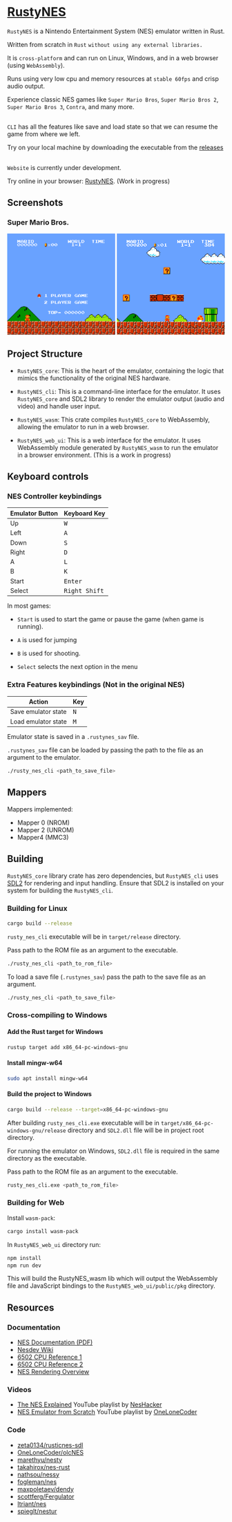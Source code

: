 # [RustyNES](https://vedant416.github.io/RustyNES/)

`RustyNES` is a Nintendo Entertainment System (NES) emulator written in Rust.

Written from scratch in `Rust` `without using any external libraries.`

It is `cross-platform` and can run on Linux, Windows, and in a web browser (using `WebAssembly`).

Runs using very low cpu and memory resources at `stable 60fps` and crisp audio output.

Experience classic NES games like `Super Mario Bros`, `Super Mario Bros 2`, `Super Mario Bros 3`, `Contra`, and many more.

##

`CLI` has all the features like save and load state so that we can resume the game from where we left.

Try on your local machine by downloading the executable from the [releases](https://github.com/vedant416/RustyNES/releases/tag/v1.0)

##

`Website` is currently under development.

Try online in your browser: [RustyNES](https://vedant416.github.io/RustyNES/). (Work in progress)

## Screenshots

### Super Mario Bros.

<img src="screenshots/image1.png" width=250> <img src="screenshots/image2.png" width=250>

## Project Structure

- `RustyNES_core`: This is the heart of the emulator, containing the logic that mimics the functionality of the original NES hardware.

- `RustyNES_cli`: This is a command-line interface for the emulator. It uses `RustyNES_core` and SDL2 library to render the emulator output (audio and video) and handle user input.

- `RustyNES_wasm`: This crate compiles `RustyNES_core` to WebAssembly, allowing the emulator to run in a web browser.

- `RustyNES_web_ui`: This is a web interface for the emulator. It uses WebAssembly module generated by `RustyNES_wasm` to run the emulator in a browser environment. (This is a work in progress)

## Keyboard controls

### NES Controller keybindings

| Emulator Button | Keyboard Key           |
| --------------- | ---------------------- |
| Up              | <kbd>W</kbd>           |
| Left            | <kbd>A</kbd>           |
| Down            | <kbd>S</kbd>           |
| Right           | <kbd>D</kbd>           |
| A               | <kbd>L</kbd>           |
| B               | <kbd>K</kbd>           |
| Start           | <kbd>Enter</kbd>       |
| Select          | <kbd>Right Shift</kbd> |

In most games:

- `Start` is used to start the game or
  pause the game (when game is running).

- `A` is used for jumping

- `B` is used for shooting.

- `Select` selects the next option in the menu

### Extra Features keybindings (Not in the original NES)


| Action              | Key          |
| ------------------- | ------------ |
| Save emulator state | <kbd>N</kbd> |
| Load emulator state | <kbd>M</kbd> |

Emulator state is saved in a `.rustynes_sav` file.

`.rustynes_sav` file can be loaded by passing the path to the file as an argument to the emulator.

```bash
./rusty_nes_cli <path_to_save_file>
```

## Mappers

Mappers implemented:

- Mapper 0 (NROM)
- Mapper 2 (UNROM)
- Mapper4 (MMC3)

## Building

`RustyNES_core` library crate has zero dependencies, but `RustyNES_cli` uses [SDL2](https://www.libsdl.org/) for rendering and input handling.
Ensure that SDL2 is installed on your system for building the `RustyNES_cli`.

### Building for Linux

```bash
cargo build --release
```

`rusty_nes_cli` executable will be in `target/release` directory.

Pass path to the ROM file as an argument to the executable.

```bash
./rusty_nes_cli <path_to_rom_file>
```

To load a save file (`.rustynes_sav`) pass the path to the save file as an argument.

```bash
./rusty_nes_cli <path_to_save_file>
```

### Cross-compiling to Windows

#### Add the Rust target for Windows

```bash
rustup target add x86_64-pc-windows-gnu
```

#### Install mingw-w64

```bash
sudo apt install mingw-w64
```

#### Build the project to Windows

```bash
cargo build --release --target=x86_64-pc-windows-gnu
```

After building `rusty_nes_cli.exe` executable will be in `target/x86_64-pc-windows-gnu/release` directory
and `SDL2.dll` file will be in project root directory.

For running the emulator on Windows, `SDL2.dll` file is required in the same directory as the executable.

Pass path to the ROM file as an argument to the executable.

```bash
rusty_nes_cli.exe <path_to_rom_file>
```

### Building for Web

Install `wasm-pack`:

```bash
cargo install wasm-pack
```

In `RustyNES_web_ui` directory run:

```bash
npm install
npm run dev
```

This will build the RustyNES_wasm lib which will output the WebAssembly file and JavaScript bindings to the `RustyNES_web_ui/public/pkg` directory.

## Resources

### Documentation

- [NES Documentation (PDF)](http://nesdev.com/NESDoc.pdf)
- [Nesdev Wiki](https://www.nesdev.org/wiki/Nesdev_Wiki)
- [6502 CPU Reference 1](https://www.c64os.com/post/?p=39)
- [6502 CPU Reference 2](https://www.masswerk.at/6502/6502_instruction_set.html)
- [NES Rendering Overview](https://austinmorlan.com/posts/nes_rendering_overview/)

### Videos

- [The NES Explained] YouTube playlist by [NesHacker]
- [NES Emulator from Scratch] YouTube playlist by [OneLoneCoder]

[NES Emulator from Scratch]: https://www.youtube.com/playlist?list=PLrOv9FMX8xJHqMvSGB_9G9nZZ_4IgteYf
[The NES Explained]: https://youtube.com/playlist?list=PLgvDB6LWam2VDGPgUAMTEEMk0PUtCJs-n&si=Qoquh5uNFiug1iWz
[OneLoneCoder]: https://www.youtube.com/@javidx9
[NesHacker]: https://www.youtube.com/@NesHacker

### Code

- [zeta0134/rusticnes-sdl](https://github.com/zeta0134/rusticnes-sdl)
- [OneLoneCoder/olcNES](https://github.com/OneLoneCoder/olcNES)
- [marethyu/nesty](https://github.com/marethyu/nesty)
- [takahirox/nes-rust](https://github.com/takahirox/nes-rust)
- [nathsou/nessy](https://github.com/nathsou/nessy)
- [fogleman/nes](https://github.com/fogleman/nes)
- [maxpoletaev/dendy](https://github.com/maxpoletaev/dendy/)
- [scottferg/Fergulator](https://github.com/scottferg/Fergulator/)
- [ltriant/nes](https://github.com/ltriant/nes)
- [spieglt/nestur](https://github.com/spieglt/nestur)
